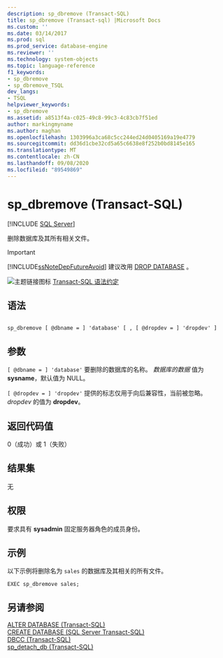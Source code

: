 ```yaml
---
description: sp_dbremove (Transact-SQL)
title: sp_dbremove (Transact-sql) |Microsoft Docs
ms.custom: ''
ms.date: 03/14/2017
ms.prod: sql
ms.prod_service: database-engine
ms.reviewer: ''
ms.technology: system-objects
ms.topic: language-reference
f1_keywords:
- sp_dbremove
- sp_dbremove_TSQL
dev_langs:
- TSQL
helpviewer_keywords:
- sp_dbremove
ms.assetid: a8513f4a-c025-49c8-99c3-4c83cb7f51ed
author: markingmyname
ms.author: maghan
ms.openlocfilehash: 1303996a3ca68c5cc244ed24d0405169a19e4779
ms.sourcegitcommit: dd36d1cbe32cd5a65c6638e8f252b0bd8145e165
ms.translationtype: MT
ms.contentlocale: zh-CN
ms.lasthandoff: 09/08/2020
ms.locfileid: "89549869"
---
```

# <a name="sp_dbremove-transact-sql"></a>sp_dbremove (Transact-SQL)
[!INCLUDE [SQL Server](../../includes/applies-to-version/sqlserver.md)]

  删除数据库及其所有相关文件。  
  
> [!IMPORTANT]  
>  [!INCLUDE[ssNoteDepFutureAvoid](../../includes/ssnotedepfutureavoid-md.md)] 建议改用 [DROP DATABASE](../../t-sql/statements/drop-database-transact-sql.md) 。  
  
 ![主题链接图标](../../database-engine/configure-windows/media/topic-link.gif "“主题链接”图标") [Transact-SQL 语法约定](../../t-sql/language-elements/transact-sql-syntax-conventions-transact-sql.md)  
  
## <a name="syntax"></a>语法  
  
```  
  
sp_dbremove [ @dbname = ] 'database' [ , [ @dropdev = ] 'dropdev' ]   
```  
  
## <a name="arguments"></a>参数  
`[ @dbname = ] 'database'` 要删除的数据库的名称。 *数据库的数据* 值为 **sysname**，默认值为 NULL。  
  
`[ @dropdev = ] 'dropdev'` 提供的标志仅用于向后兼容性，当前被忽略。 *dropdev* 的值为 **dropdev**。  
  
## <a name="return-code-values"></a>返回代码值  
 0（成功）或 1（失败）  
  
## <a name="result-sets"></a>结果集  
 无  
  
## <a name="permissions"></a>权限  
 要求具有 **sysadmin** 固定服务器角色的成员身份。  
  
## <a name="examples"></a>示例  
 以下示例将删除名为 `sales` 的数据库及其相关的所有文件。  
  
```  
EXEC sp_dbremove sales;  
```  
  
## <a name="see-also"></a>另请参阅  
 [ALTER DATABASE (Transact-SQL)](../../t-sql/statements/alter-database-transact-sql.md)   
 [CREATE DATABASE (SQL Server Transact-SQL)](../../t-sql/statements/create-database-sql-server-transact-sql.md)   
 [DBCC (Transact-SQL)](../../t-sql/database-console-commands/dbcc-transact-sql.md)   
 [sp_detach_db (Transact-SQL)](../../relational-databases/system-stored-procedures/sp-detach-db-transact-sql.md)  
  
  
